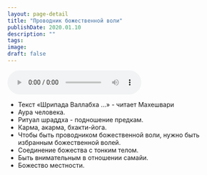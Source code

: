 ```yaml
---
layout: page-detail
title: "Проводник божественной воли"
publishDate: 2020.01.10
description: ""
tags:
image:
draft: false
---
```


<audio title="2020.01.10 - Проводник божественной воли.mp3" src="https://filer-api.advayta.org/v1.0/public/files/72861" controls=""></audio>

* Текст «Шрипада Валлабха ...» - читает Махешвари
* Аура человека.
* Ритуал шраддха - подношение предкам.
* Карма, акарма, бхакти-йога.
* Чтобы быть проводником божественной воли, нужно быть избранным божественной волей.
* Соединение божества с тонким телом.
* Быть внимательным в отношении самайи.
* Божество местности.

  
